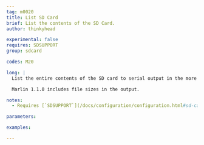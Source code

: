 ```yaml
---
tag: m0020
title: List SD Card
brief: List the contents of the SD Card.
author: thinkyhead

experimental: false
requires: SDSUPPORT
group: sdcard

codes: M20

long: |
  List the entire contents of the SD card to serial output in the more compact DOS 8.3 format.

  Marlin 1.1.0 includes file sizes in the output.

notes:
  - Requires [`SDSUPPORT`](/docs/configuration/configuration.html#sd-card)

parameters:

examples:

---
```



